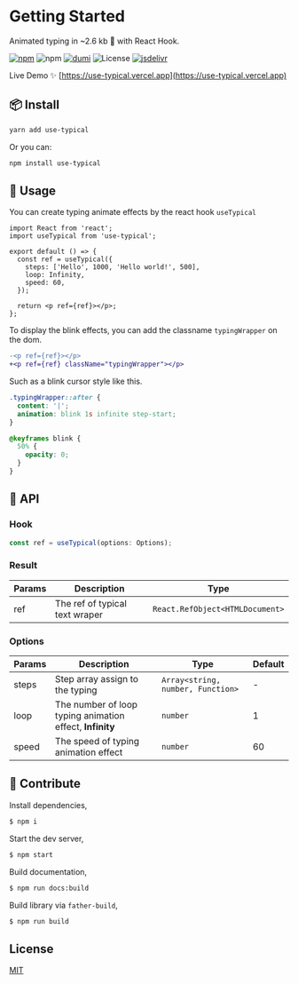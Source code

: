 # Getting Started

Animated typing in ~2.6 kb 🐡 with React Hook.

[![npm](https://img.shields.io/npm/v/use-typical?color=orange)](https://www.npmjs.com/package/react-image-dangling) ![npm](https://img.shields.io/npm/dt/use-typical) [![dumi](https://img.shields.io/badge/docs%20by-dumi-blue)](https://github.com/umijs/dumi) ![License](https://img.shields.io/github/license/Turkyden/use-typical) [![jsdelivr](https://data.jsdelivr.com/v1/package/npm/use-typical/badge)](https://www.jsdelivr.com/package/npm/use-typical)

Live Demo ✨ [https://use-typical.vercel.app](https://use-typical.vercel.app)

<!-- ![darkreader](https://darkreader.org/images/darkreader-icon-256x256.png) -->

## 📦 Install

```bash
yarn add use-typical
```

Or you can:

```bash
npm install use-typical
```

## 🚀 Usage

You can create typing animate effects by the react hook `useTypical`

```tsx | pure
import React from 'react';
import useTypical from 'use-typical';

export default () => {
  const ref = useTypical({
    steps: ['Hello', 1000, 'Hello world!', 500],
    loop: Infinity,
    speed: 60,
  });

  return <p ref={ref}></p>;
};
```

To display the blink effects, you can add the classname `typingWrapper` on the dom.

```diff
-<p ref={ref}></p>
+<p ref={ref} className="typingWrapper"></p>
```

Such as a blink cursor style like this.

```css
.typingWrapper::after {
  content: '|';
  animation: blink 1s infinite step-start;
}

@keyframes blink {
  50% {
    opacity: 0;
  }
}
```

## 📔 API

### Hook

```typescript | pure
const ref = useTypical(options: Options);
```

### Result

| Params | Description                    | Type                            |
| ------ | ------------------------------ | ------------------------------- |
| ref    | The ref of typical text wraper | `React.RefObject<HTMLDocument>` |

### Options

| Params | Description                                              | Type                              | Default |
| ------ | -------------------------------------------------------- | --------------------------------- | ------- |
| steps  | Step array assign to the typing                          | `Array<string, number, Function>` | -       |
| loop   | The number of loop typing animation effect, **Infinity** | `number`                          | 1       |
| speed  | The speed of typing animation effect                     | `number`                          | 60      |

## 🔨 Contribute

Install dependencies,

```bash
$ npm i
```

Start the dev server,

```bash
$ npm start
```

Build documentation,

```bash
$ npm run docs:build
```

Build library via `father-build`,

```bash
$ npm run build
```

## License

[MIT](https://github.com/Turkyden/use-typical/blob/main/LICENSE)
